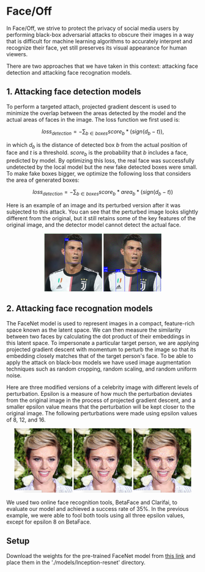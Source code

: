 # Face/Off

In Face/Off, we strive to protect the privacy of social media users by performing black-box adversarial attacks to obscure their images in a way that is difficult for machine learning algorithms to accurately interpret and recognize their face, yet still preserves its visual appearance for human viewers.

There are two approaches that we have taken in this context: attacking face detection and attacking face recognation models.

## 1. Attacking face detection models

To perform a targeted attach, projected gradient descent is used to minimize the overlap between the areas detected by the model and the actual areas of faces in the image. The loss function we first used is:

$$loss_{detection} = -\sum_{b \in boxes} score_b * (sign(d_b-t)),$$

in which $d_b$ is the distance of detected box $b$ from the actual position of face and $t$ is a threshold. $score_b$ is the probability that $b$ includes a face, predicted by model. By optimizing this loss, the real face was successfully undetected by the local model but the new fake detected boxes were small. To make fake boxes bigger, we optimize the following loss that considers the area of generated boxes:

$$loss_{detection} = -\sum_{b \in boxes} score_b * area_b * (sign(d_b-t))$$

Here is an example of an image and its perturbed version after it was subjected to this attack. You can see that the perturbed image looks slightly different from the original, but it still retains some of the key features of the original image, and the detector model cannot detect the actual face.
   
<p align="center">
<img src="docs/images/detection/unperturbed_1.png" alt="Original image" width="30%" title="Original image"/>
<img src="docs/images/detection/perturbed_1.png" alt="Image after attack" width="30%" title="Image after attack"/>
</p>

## 2. Attacking face recognation models

The FaceNet model is used to represent images in a compact, feature-rich space known as the latent space. We can then measure the similarity between two faces by calculating the dot product of their embeddings in this latent space. To impersonate a particular target person, we are applying projected gradient descent with momentum to perturb the image so that its embedding closely matches that of the target person's face. To be able to apply the attack on black-box models we have used image augmentation techniques such as random cropping, random scaling, and random uniform noise.

Here are three modified versions of a celebrity image with different levels of perturbation. Epsilon is a measure of how much the perturbation deviates from the original image in the process of projected gradient descent, and a smaller epsilon value means that the perturbation will be kept closer to the original image. The following perturbations were made using epsilon values of 8, 12, and 16.

<p align="center">
<img src="docs/images/recognition/Scarlett-Johansson-to-Jean_Chretien-Furthest-eps8.jpg" alt="Epsilone 8" width="30%" title="Epsilone 8"/>
<img src="docs/images/recognition/Scarlett-Johansson-to-Jean_Chretien-Furthest-eps12.jpg" alt="Epsilone 12" width="30%" title="Epsilone 12"/>
<img src="docs/images/recognition/Scarlett-Johansson-to-Jean_Chretien-Furthest-eps16.jpg" alt="Epsilone 16" width="30%" title="Epsilone 16"/>
</p>

We used two online face recognition tools, BetaFace and Clarifai, to evaluate our model and achieved a success rate of 35%. In the previous example, we were able to fool both tools using all three epsilon values, except for epsilon 8 on BetaFace.

## Setup

Download the weights for the pre-trained FaceNet model from [this link](https://drive.google.com/file/d/1VahZ8rC43DLkat-AZTW1jx0SFapi2hiG/view?usp=sharing) and place them in the './models/Inception-resnet' directory.
